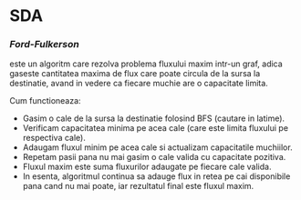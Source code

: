 # SDA
### ***Ford-Fulkerson***
este un algoritm care rezolva problema fluxului maxim intr-un graf, adica gaseste cantitatea maxima de flux care poate circula de la sursa la destinatie, avand in vedere ca fiecare muchie are o capacitate limita.

Cum functioneaza:

- Gasim o cale de la sursa la destinatie folosind BFS (cautare in latime).
- Verificam capacitatea minima pe acea cale (care este limita fluxului pe respectiva cale).
- Adaugam fluxul minim pe acea cale si actualizam capacitatile muchiilor.
- Repetam pasii pana nu mai gasim o cale valida cu capacitate pozitiva.
- Fluxul maxim este suma fluxurilor adaugate pe fiecare cale valida.
- In esenta, algoritmul continua sa adauge flux in retea pe cai disponibile pana cand nu mai poate, iar rezultatul final este fluxul maxim.

